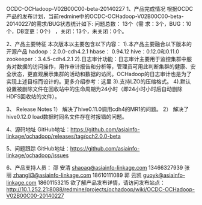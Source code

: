 OCDC-OCHadoop-V02B00C00-beta-20140227
1、产品完成情况
根据OCDC产品的发布计划，当前redmine中的OCDC-OCHadoop-V02B00C00-beta-20140227的需求/BUG状态统计如下: 
问题总数： 13个（需 求：3个，BUG：10个，DB变更：0个） ，关闭：13个，未关闭：0个。

2、产品主要特征
本次版本以主要包含以下内容：
1).本产品主要融合以下版本的开源产品
     hadoop：2.0.0-cdh4.2.1
     hbase： 0.94.12
     hive：0.12.0和0.11.0
     zookeeper：3.4.5-cdh4.2.1
2).日志审计功能：日志审计主要用于监控集群中服务对数据的访问操作，用作审计报告和分析等，管理员可用此判断集群的健康、安全状态，更直观展示集群的活动和数据的访问。OCHadoop的日志审计也是为了实现上述目标而设计的。更多介绍参考：这里
3).支持LZO的压缩格式。
4).默认设置被删除文件在回收站中的生命周期为24小时（即24小时小时后自动删除HDFS回收站的文件）。

3、	Release Notes
1）	解决了hive0.11.0调用cdh4的MR1的问题。
2）	解决了hive0.12.0 load数据时同名文件存在时报错的问题。
      
4、源码地址
GitHub地址：https://github.com/asiainfo-linkage/ochadoop/releases/tag/och2.0.0-beta

5、问题跟踪
GitHub地址：https://github.com/asiainfo-linkage/ochadoop/issues

6、产品支持人员：
邵 安清 shaoaq@asiainfo-linkage.com   13466327939
张  丽  zhangli3@asiainfo-linkage.com 18610111089
郭 云凯 guoyk@asiainfo-linkage.com    18601153215
欲了解产品发布详情，请访问发布站点：http://10.1.252.21:8088/redmine/projects/ochadoop/wiki/OCDC-OCHadoop-V02B00C00-20140227
